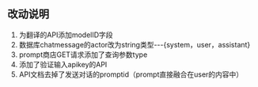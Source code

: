 ## 改动说明



1. 为翻译的API添加modelID字段
2. 数据库chatmessage的actor改为string类型---{system，user，assistant}
3. prompt商店GET请求添加了查询参数type
4. 添加了验证输入apikey的API
5. API文档去掉了发送对话的promptid（prompt直接融合在user的内容中）

